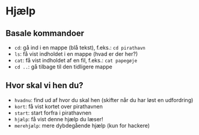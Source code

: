 # Hjælp

## Basale kommandoer

 - `cd`: gå ind i en mappe (blå tekst), f.eks.: `cd pirathavn`
 - `ls`: få vist indholdet i en mappe (hvad er der her?)
 - `cat`: få vist indholdet af en fil, f.eks.: `cat papegøje`
 - `cd ..`: gå tilbage til den tidligere mappe

 ## Hvor skal vi hen du?
  - `hvadnu`: find ud af hvor du skal hen (skifter når du har løst en udfordring)
  - `kort`: få vist kortet over pirathavnen
  - `start`: start forfra i pirathavnen
  - `hjælp`: få vist denne hjælp du læser!
  - `merehjælp`: mere dybdegående hjælp (kun for hackere)
